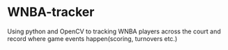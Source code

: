 # WNBA-tracker
Using python and OpenCV to tracking WNBA players across the court and record where game events happen(scoring, turnovers etc.)

